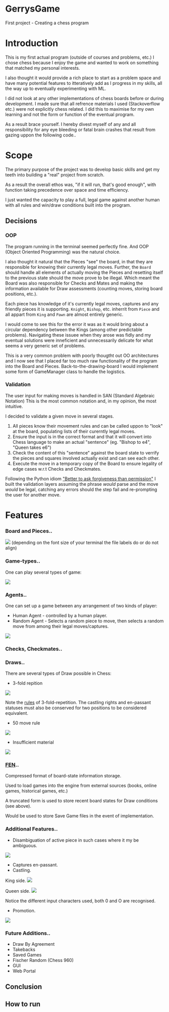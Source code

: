 # GerrysGame
First project - Creating a chess program

# Introduction

This is my first actual program (outside of courses and problems, etc.)
I chose chess because I enjoy the game and wanted to work on something that matched my personal interests.

I also thought it would provide a rich place to start as a problem space and have many potential features
to itteratively add as I progress in my skills, all the way up to eventually experimenting with ML.

I did not look at any other implementations of chess boards before or during development. I made sure that all refrence materials I used (Stackoverflow etc.) were not explicitly chess related. I did this to maximise for my own learning and not the form or function of the eventual program.

As a result brace yourself. I hereby divest myself of any and all responsibility for any eye bleeding or fatal brain crashes that result from gazing uppon the following code..

# Scope

The primary purpose of the project was to develop basic skills and get my teeth into building a "real" project from scratch.

As a result the overall ethos was, "if it will run, that's good enough", with function taking precedence over space and time efficiency.

I just wanted the capacity to play a full, legal game against another human with all rules and win/draw conditions built into the program.

## Decisions

### OOP

The program running in the terminal seemed perfectly fine.
And OOP (Object Oriented Programming) was the natural choice.

I also thought it natural that the Pieces "see" the board, in that they are responsible for knowing their currently legal moves.
Further, the `Board` should handle all elements of actually moving the Pieces and resetting itself to the previous state should the move prove to be illegal.
Which meant the Board was also responsible for Checks and Mates and making the information available for Draw assessments (counting moves, storing board positions, etc.). 

Each piece has knowledge of it's currently legal moves, captures and any friendly pieces it is supporting.
`Knight`, `Bishop`, etc. inherrit from `Piece` and all appart from `King` and `Pawn` are almost entirely generic. 

I would come to see this for the error it was as it would bring about a circular dependency between the Kings (among other predictable problems).
Navigating these issuee when they arose was fidly and my eventual solutions were inneficient and unnecessarily delicate for what seems a very generic set of problems.

This is a very common problem with poorly thougtht out OO architectures and I now see that I placed far too much raw functionality of the program into the Board and Pieces. Back-to-the-drawing-board I would implement some form of GameManager class to handle the logistics.

### Validation

The user input for making moves is handled in SAN (Standard Algebraic Notation) This is the most common notation and, in my opinion, the most intuitive.

I decided to validate a given move in several stages. 
1. All pieces know their movement rules and can be called uppon to "look" at the board, populating lists of their curerntly legal moves.
2. Ensure the input is in the correct format and that it will convert into Chess language to make an actual "sentence" (eg. "Bishop to e4", "Queen takes e6")
3. Check the content of this "sentence" against the board state to verrify the pieces and squares involved actually exist and can see each other.
4. Execute the move in a temporary copy of the Board to ensure legality of edge cases w.r.t Checks and Checkmates.

Following the Python idiom ["Better to ask forgiveness than permission"](https://devblogs.microsoft.com/python/idiomatic-python-eafp-versus-lbyl/#:~:text=One%20idiomatic%20practice%20in%20Python,ask%20for%20forgiveness%20than%20permission%E2%80%9D.) I built the validation layers assuming the phrase *would* parse and the move *would* be legal, catching any errors should the step fail and re-prompting the user for another move.

# Features

### Board and Pieces..

![](https://github.com/AlexHFrench/GerrysGame/blob/master/Img/standard_board.png)
(depending on the font size of your terminal the file labels do or do not align)

### Game-types..

One can play several types of game:

![](https://github.com/AlexHFrench/GerrysGame/blob/master/Img/game_mode_menu.png)

### Agents..

One can set up a game between any arrangement of two kinds of player:

* Human Agent - controlled by a human player.
* Random Agent - Selects a random piece to move, then selects a random move from among their legal moves/captures.

![](https://github.com/AlexHFrench/GerrysGame/blob/master/Img/agent_creation_wizard.png)


### Checks, Checkmates..
### Draws..

There are several types of Draw possible in Chess:
* 3-fold repition

![](https://github.com/AlexHFrench/GerrysGame/blob/master/Img/3-fold-repetition.png)

Note the [rules](https://en.wikipedia.org/wiki/Threefold_repetition#:~:text=In%20chess%2C%20the%20threefold%20repetition,as%20triple%20occurrence%20of%20position.) of 3-fold-repetition. The castling rights and en-passant statuses must also be conserved for two positions to be considered equivalent.

* 50 move rule

![](https://github.com/AlexHFrench/GerrysGame/blob/master/Img/50_move_rule.png)
* Insufficient material

![](https://github.com/AlexHFrench/GerrysGame/blob/master/Img/draw_by_insufficient_material.png)

### [FEN](https://en.wikipedia.org/wiki/Forsyth%E2%80%93Edwards_Notation)..

Compressed format of board-state information storage.

Used to load games into the engine from external sources (books, online games, historical games, etc.)

A truncated form is used to store recent board states for Draw conditions (see above).

Would be used to store Save Game files in the event of implementation.


### Additional Features..
* Disambiguation of active piece in such cases where it my be ambiguous.

![](https://github.com/AlexHFrench/GerrysGame/blob/master/Img/disambiguation.png)

* Captures en-passant.
* Castling.

King side.
![](https://github.com/AlexHFrench/GerrysGame/blob/master/Img/king_side_castling.png)

Queen side.
![](https://github.com/AlexHFrench/GerrysGame/blob/master/Img/queen_side_castling.png)

Notice the different input characters used, both 0 and O are recognised.
* Promotion.

![](https://github.com/AlexHFrench/GerrysGame/blob/master/Img/promotion.png)

### Future Additions..
* Draw By Agreement
* Takebacks
* Saved Games
* Fischer Random (Chess 960)
* GUI
* Web Portal


## Conclusion




## How to run



